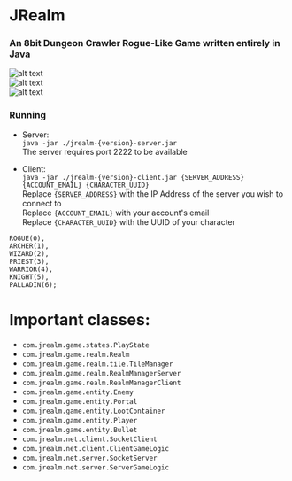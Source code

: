 # JRealm
### An 8bit Dungeon Crawler Rogue-Like Game written entirely in Java
![alt text](https://i.imgur.com/GPpcD2I.png) </br>
![alt text](https://i.imgur.com/gf2c380.png) </br>
![alt text](https://i.imgur.com/7Z540Mb.png) </br>
### Running
* Server: <br />
`java -jar ./jrealm-{version}-server.jar` <br />
The server requires port 2222 to be available

* Client: <br />
`java -jar ./jrealm-{version}-client.jar {SERVER_ADDRESS} {ACCOUNT_EMAIL} {CHARACTER_UUID}` <br />
Replace `{SERVER_ADDRESS}` with the IP Address of the server you wish to connect to <br />
Replace `{ACCOUNT_EMAIL}` with your account's email <br />
Replace `{CHARACTER_UUID}` with the UUID of your character 
```	
ROGUE(0),
ARCHER(1),
WIZARD(2),
PRIEST(3),
WARRIOR(4),
KNIGHT(5),
PALLADIN(6);
```
# Important classes:

* `com.jrealm.game.states.PlayState`
* `com.jrealm.game.realm.Realm`
* `com.jrealm.game.realm.tile.TileManager`
* `com.jrealm.game.realm.RealmManagerServer`
* `com.jrealm.game.realm.RealmManagerClient`
* `com.jrealm.game.entity.Enemy`
* `com.jrealm.game.entity.Portal`
* `com.jrealm.game.entity.LootContainer`
* `com.jrealm.game.entity.Player`
* `com.jrealm.game.entity.Bullet`
* `com.jrealm.net.client.SocketClient`
* `com.jrealm.net.client.ClientGameLogic`
* `com.jrealm.net.server.SocketServer`
* `com.jrealm.net.server.ServerGameLogic`
